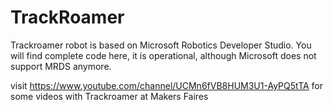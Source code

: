# TrackRoamer
Trackroamer robot is based on Microsoft Robotics Developer Studio. You will find complete code here, it is operational, although Microsoft does not support MRDS anymore.

visit https://www.youtube.com/channel/UCMn6fVB8HUM3U1-AyPQ5tTA for some videos with Trackroamer at Makers Faires

